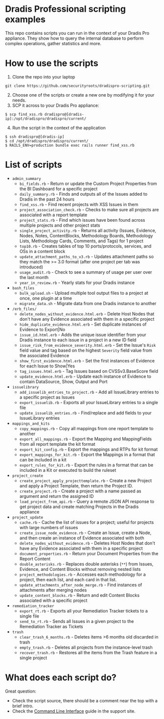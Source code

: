 # Dradis Professional scripting examples

This repo contains scripts you can run in the context of your Dradis Pro appliance. They show how to query the internal database to perform complex operations, gather statistics and more.


# How to use the scripts

1. Clone the repo into your laptop

```
git clone https://github.com/securityroots/dradispro-scripting.git
```

2. Choose one of the scripts or create a new one by modifying it for your needs.
3. SCP it across to your Dradis Pro appliance:

```
$ scp find_xss.rb dradispro@[dradis-ip]:/opt/dradispro/dradispro/current/
```

4. Run the script in the context of the application

```
$ ssh dradispro@[dradis-ip]
$ cd /opt/dradispro/dradispro/current/
$ RAILS_ENV=production bundle exec rails runner find_xss.rb
```

# List of scripts

* `admin_summary`
    * `bi_fields.rb` - Return or update the Custom Project Properties from the BI Dashboard for a specific project
    * `daily_summary.rb` - Finds and outputs all of the Issues added to Dradis in the past 24 hours
    * `find_xss.rb` - Find recent projects with XSS Issues in them
    * `project_association_check.rb` - Checks to make sure all projects are associated with a report template
    * `project_stats.rb` - Find which issues have been found across multiple projects and other project stats
    * `single_project_activity.rb` - Returns all activity (Issues, Evidence, Nodes, Notes, ContentBlocks, Methodology Boards, Methodology Lists, Methodology Cards, Comments, and Tags) for 1 project
    * `top10.rb` - Creates tables of top 10 ports/protocols, services, and OSs in a content block
    * `update_attachment_paths_to_v3.rb` - Updates attachment paths so they match the >= 3.0 format (after one project per tab was introduced)
    * `usage_audit.rb` - Check to see a summary of usage per user over the last month
    * `year_in_review.rb` - Yearly stats for your Dradis instance
* `bash_files`
    * `bulk_upload.sh` - Upload multiple tool output files to a project at once, one plugin at a time
    * `migrate_data.sh` - Migrate data from one Dradis instance to another
* `/erb_files/`
    * `delete_nodes_without_evidence.html.erb` - Delete Host Nodes that don't have any Evidence associated with them in a specific project
    * `hide_duplicate_evidence.html.erb` - Set duplicate instances of Evidence to Export|No
    * `issue_id.html.erb` - Adds the unique issue identifier from your Dradis instance to each issue in a project in a new ID field
    * `issue_risk_from_evidence_severity.html.erb` - Set the Issue's `Risk` field value and tag based on the highest `Severity` field value from the associated Evidence
    * `show_first_evidence.html.erb` - Set the first instances of Evidence for each Issue to Show|Yes
    * `tag_issues.html.erb` - Tag Issues based on CVSSv3.BaseScore field
    * `update_evidence.html.erb` - Update each instance of Evidence to contain DataSource, Show, Output and Port
* `issuelibrary`
    * `add_issuelib_entries_to_project.rb` - Add all IssueLibrary entries to a specific project as Issues
    * `export_issuelib.rb` - Exports all your IssueLibrary entries to a single file
    * `update_issuelib_entries.rb` - Find/replace and add fields to your IssueLibrary entries
* `mappings_and_kits`
    * `copy_mappings.rb` - Copy all mappings from one report template to another
    * `export_all_mappings.rb` - Export the Mapping and MappingFields from all report template the kit format
    * `export_kit_config.rb` - Export the mappings and RTPs for kit format
    * `export_mappings_for_kit.rb` - Export the Mappings in a format that can be included in a kit
    * `export_rules_for_kit.rb` - Export the rules in a format that can be included in a Kit or executed to build the ruleset
* `project_create`
    * `create_project_apply_projecttemplate.rb` - Create a new Project and apply a Project Template, then return the Project ID.
    * `create_project.rb` - Create a project with a name passed as argument and return the assigned ID
    * `load_project_from_api.rb` - Query a remote JSON API response to get project data and create matching Projects in the Dradis appliance
* `project_update`
    * `cache.rb` - Cache the list of issues for a project; useful for projects with large numbers of issues
    * `create_issue_node_evidence.rb` - Create an Issue, create a Node, and then create an instance of Evidence associated with both
    * `delete_nodes_without_evidence.rb` - Deletes Host Nodes that don't have any Evidence associated with them in a specific project
    * `document_properties.rb` - Return your Document Properties from the Report Content
    * `double_asterisks.rb` - Replaces double asterisks (`**`) from Issues, Evidence, and Content Blocks without removing nested lists
    * `project_methodologies.rb` - Accesses each methodology for a project, then each list, and each card in that list. 
    * `update_attachments_after_node_merge.rb` - Find instances of attachments after merging nodes
    * `update_content_blocks.rb` - Return and edit Content Blocks associated with a specific project
* `remediation_tracker`
    * `export_rt.rb` - Exports all your Remediation Tracker tickets to a single file
    * `send_to_rt.rb` - Sends all Issues in a given project to the Remediation Tracker as Tickets
* `trash`
    * `clear_trash_6_months.rb` - Deletes items >6 months old discarded in trash
    * `empty_trash.rb` - Deletes all projects from the instance-level trash
    * `recover_trash.rb` - Restores all the items from the Trash feature in a single project


# What does each script do?

Great question:

* Check the script source, there should be a comment near the top with a brief intro.
* Check the [Command Line Interface](http://securityroots.com/dradispro/support/guides/command_line/) guide in the support site.
